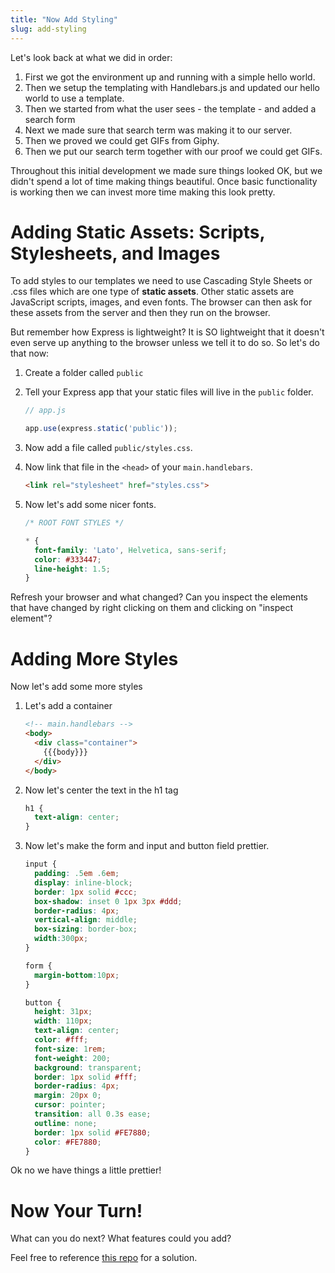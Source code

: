 ```yaml
---
title: "Now Add Styling"
slug: add-styling
---
```


Let's look back at what we did in order:

1. First we got the environment up and running with a simple hello world.
2. Then we setup the templating with Handlebars.js and updated our hello world to use a template.
3. Then we started from what the user sees - the template - and added a search form
4. Next we made sure that search term was making it to our server.
4. Then we proved we could get GIFs from Giphy.
5. Then we put our search term together with our proof we could get GIFs.

Throughout this initial development we made sure things looked OK, but we didn't spend a lot of time making things beautiful. Once basic functionality is working then we can invest more time making this look pretty.

# Adding **Static Assets**: Scripts, Stylesheets, and Images

To add styles to our templates we need to use Cascading Style Sheets or .css files which are one type of **static assets**. Other static assets are JavaScript scripts, images, and even fonts. The browser can then ask for these assets from the server and then they run on the browser.

But remember how Express is lightweight? It is SO lightweight that it doesn't even serve up anything to the browser unless we tell it to do so. So let's do that now:

1. Create a folder called `public`
1. Tell your Express app that your static files will live in the `public` folder.

    ```js
    // app.js

    app.use(express.static('public'));
    ```
1. Now add a file called `public/styles.css`.
1. Now link that file in the `<head>` of your `main.handlebars`.

    ```html
    <link rel="stylesheet" href="styles.css">
    ```
1. Now let's add some nicer fonts.

    ```css
    /* ROOT FONT STYLES */

    * {
      font-family: 'Lato', Helvetica, sans-serif;
      color: #333447;
      line-height: 1.5;
    }
    ```

Refresh your browser and what changed? Can you inspect the elements that have changed by right clicking on them and clicking on "inspect element"?

# Adding More Styles

Now let's add some more styles

1. Let's add a container

    ```html
    <!-- main.handlebars -->
    <body>
      <div class="container">
        {{{body}}}
      </div>
    </body>
    ```
1. Now let's center the text in the h1 tag

    ```css
    h1 {
      text-align: center;
    }
    ```
1. Now let's make the form and input and button field prettier.

    ```css
    input {
      padding: .5em .6em;
      display: inline-block;
      border: 1px solid #ccc;
      box-shadow: inset 0 1px 3px #ddd;
      border-radius: 4px;
      vertical-align: middle;
      box-sizing: border-box;
      width:300px;
    }

    form {
      margin-bottom:10px;
    }

    button {
      height: 31px;
      width: 110px;
      text-align: center;
      color: #fff;
      font-size: 1rem;
      font-weight: 200;
      background: transparent;
      border: 1px solid #fff;
      border-radius: 4px;
      margin: 20px 0;
      cursor: pointer;
      transition: all 0.3s ease;
      outline: none;
      border: 1px solid #FE7880;
      color: #FE7880;
    }
    ```

Ok no we have things a little prettier!

# Now Your Turn!

What can you do next? What features could you add?

Feel free to reference [this repo](https://github.com/ajbraus/giphy-search) for a solution.
